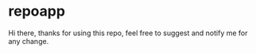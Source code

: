 # repoapp
Hi there, 
thanks for using this repo, feel free to suggest and notify me for any change.
